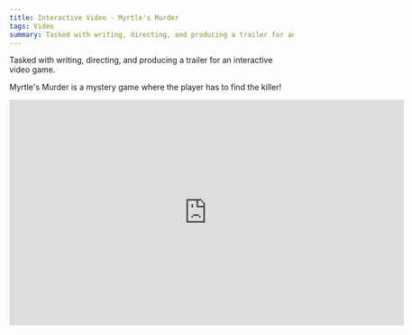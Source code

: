 ```yaml
---
title: Interactive Video - Myrtle's Murder
tags: Video
summary: Tasked with writing, directing, and producing a trailer for an interactive video game.
---
```


Tasked with writing, directing, and producing a trailer for an interactive video game.

Myrtle's Murder is a mystery game where the player has to find the killer!

<iframe width="700" height="400" src="https://www.youtube.com/embed/DeAVOsGvo5Q" frameborder="0" allow="accelerometer; autoplay; encrypted-media; gyroscope; picture-in-picture" allowfullscreen></iframe>
